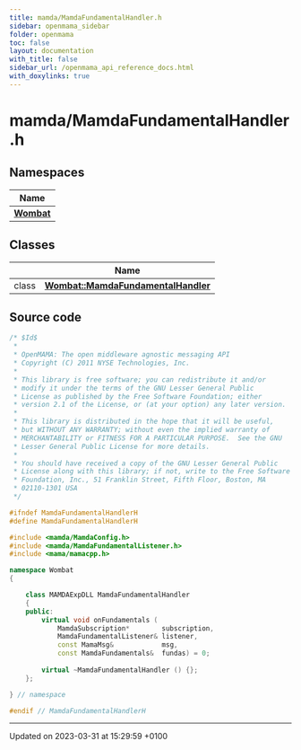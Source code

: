```yaml
---
title: mamda/MamdaFundamentalHandler.h
sidebar: openmama_sidebar
folder: openmama
toc: false
layout: documentation
with_title: false
sidebar_url: /openmama_api_reference_docs.html
with_doxylinks: true
---
```


# mamda/MamdaFundamentalHandler.h



## Namespaces

| Name           |
| -------------- |
| **[Wombat](namespaceWombat.html)**  |

## Classes

|                | Name           |
| -------------- | -------------- |
| class | **[Wombat::MamdaFundamentalHandler](classWombat_1_1MamdaFundamentalHandler.html)**  |




## Source code

```cpp
/* $Id$
 *
 * OpenMAMA: The open middleware agnostic messaging API
 * Copyright (C) 2011 NYSE Technologies, Inc.
 *
 * This library is free software; you can redistribute it and/or
 * modify it under the terms of the GNU Lesser General Public
 * License as published by the Free Software Foundation; either
 * version 2.1 of the License, or (at your option) any later version.
 *
 * This library is distributed in the hope that it will be useful,
 * but WITHOUT ANY WARRANTY; without even the implied warranty of
 * MERCHANTABILITY or FITNESS FOR A PARTICULAR PURPOSE.  See the GNU
 * Lesser General Public License for more details.
 *
 * You should have received a copy of the GNU Lesser General Public
 * License along with this library; if not, write to the Free Software
 * Foundation, Inc., 51 Franklin Street, Fifth Floor, Boston, MA
 * 02110-1301 USA
 */

#ifndef MamdaFundamentalHandlerH
#define MamdaFundamentalHandlerH

#include <mamda/MamdaConfig.h>
#include <mamda/MamdaFundamentalListener.h>
#include <mama/mamacpp.h>

namespace Wombat
{

    class MAMDAExpDLL MamdaFundamentalHandler
    {
    public:
        virtual void onFundamentals (
            MamdaSubscription*        subscription,
            MamdaFundamentalListener& listener,
            const MamaMsg&            msg,
            const MamdaFundamentals&  fundas) = 0;
            
        virtual ~MamdaFundamentalHandler () {};
    };

} // namespace

#endif // MamdaFundamentalHandlerH
```


-------------------------------

Updated on 2023-03-31 at 15:29:59 +0100
